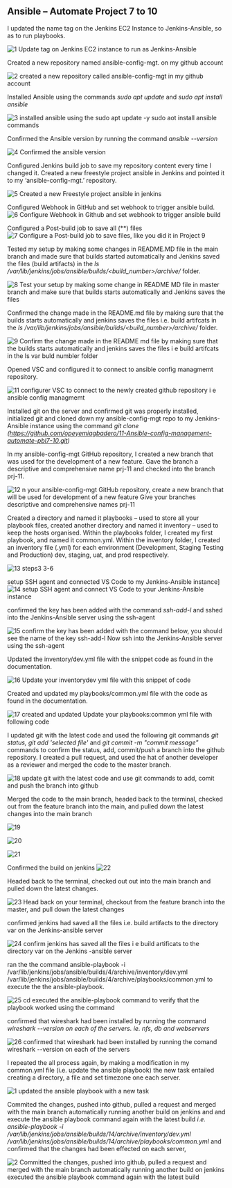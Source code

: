 ## Ansible – Automate Project 7 to 10 ##

I updated the name tag on the Jenkins EC2 Instance to Jenkins-Ansible, so as to run playbooks.

![1  Update tag on Jenkins EC2 instance to run as Jenkins-Ansible](https://user-images.githubusercontent.com/79456052/189454688-c4512507-97d0-4dc1-995e-8fda515dcbf7.png)

Created a new repository named ansible-config-mgt. on my github account

![2  created a new repository called ansible-config-mgt in my github account](https://user-images.githubusercontent.com/79456052/189454873-59a70433-7c07-4ccb-99e1-d59b45283bed.png)

Installed Ansible using the commands *sudo apt update* and *sudo apt install ansible*

![3   installed ansible using the sudo apt update -y   sudo aot install ansible commands](https://user-images.githubusercontent.com/79456052/189455117-70290c2d-3f39-43e9-97d8-a8faf15ca268.png)

Confirmed the Ansible version by running the command *ansible --version*

![4  Confirmed the ansible version](https://user-images.githubusercontent.com/79456052/189455210-fc85655e-edae-4716-806b-41f2966cebc8.png)

Configured Jenkins build job to save my repository content every time I changed it. Created a new freestyle project ansible in Jenkins and pointed it to my ‘ansible-config-mgt.’ repository.

![5  Created a new Freestyle project ansible in jenkins ](https://user-images.githubusercontent.com/79456052/189455634-f252984a-bfd1-4f70-98a8-222b345597ba.png)

Configured Webhook in GitHub and set webhook to trigger ansible build.
![6  Configure Webhook in Github and set webhook to trigger ansible build](https://user-images.githubusercontent.com/79456052/189455677-c2a6f6e7-4fe0-4619-a43a-8715fa12b0ab.png)

Configured a Post-build job to save all (**) files
![7  Configure a Post-build job to save  files, like you did it in Project 9](https://user-images.githubusercontent.com/79456052/189455734-f5813535-b413-42ba-9d09-7ca479c97bca.png)

Tested my setup by making some changes in README.MD file in the main branch and made sure that builds started automatically and Jenkins saved the files (build artifacts) in the  *ls /var/lib/jenkins/jobs/ansible/builds/<build_number>/archive/* folder.

![8  Test your setup by making some change in README MD file in master branch and make sure that builds starts automatically and Jenkins saves the files](https://user-images.githubusercontent.com/79456052/189455910-6acdaeb6-0ed1-4361-a79e-c087c9f50a5d.png)


Confirmed the change made in the README.md file by making sure that the builds starts automatically and jenkins saves the files i.e. build artifcats in the  *ls /var/lib/jenkins/jobs/ansible/builds/<build_number>/archive/* folder.

![9  Confirm the change made in the README md file by making sure that the builds starts automatically and jenkins saves the files i e  build artifcats in the ls var buld numbler folder](https://user-images.githubusercontent.com/79456052/189456387-77ea6d90-f5a2-4b18-9a45-8115a8053c20.png)


Opened VSC and configured it to connect to ansible config managmemt repository.

![11  configurer VSC to connect to the newly created github repository i e  ansible config managmemt](https://user-images.githubusercontent.com/79456052/189456758-c446f953-dccc-463d-8920-689d68a238e9.png)


Installed git on the server and confirmed git was properly installed, initialized git and cloned down my ansible-config-mgt repo to my Jenkins-Ansible instance using the command  *git clone (https://github.com/opeyemiagbadero/11-Ansible-config-management-automate-pbl7-10.git)*

In my ansible-config-mgt GitHub repository, I created a new branch that was used for the development of a new feature. Gave the branch a descriptive and comprehensive name prj-11 and checked into the branch prj-11. 

![12  n your ansible-config-mgt GitHub repository, create a new branch that will be used for development of a new feature  Give your branches descriptive and comprehensive names prj-11](https://user-images.githubusercontent.com/79456052/189457293-1b8d1082-9bfc-4a92-baf7-f40a09438239.png)

Created a directory and named it playbooks –  used to store all your playbook files, created another directory and named it inventory – used to keep the hosts organised. Within the playbooks folder, I created my first playbook, and named it common.yml. Within the inventory folder, I created an inventory file (.yml) for each environment (Development, Staging Testing and Production) dev, staging, uat, and prod respectively.

![13  steps3  3-6](https://user-images.githubusercontent.com/79456052/189457502-eb5ce62e-a8a3-40c7-8216-f3f4588bb298.png)

setup SSH agent and connected VS Code to my Jenkins-Ansible instance]
![14  setup SSH agent and connect VS Code to your Jenkins-Ansible instance](https://user-images.githubusercontent.com/79456052/189459356-f9c4b4d6-baf3-443f-bc8c-f4402e2255d4.png)

confirmed the key has been added with the command  *ssh-add-l* and sshed into the Jenkins-Ansible server using the ssh-agent

![ 15  confirm the key has been added with the command below, you should see the name of the key ssh-add-l  Now ssh into the Jenkins-Ansible server using the ssh-agent](https://user-images.githubusercontent.com/79456052/189459671-e57b8f62-a931-44a5-8dd7-04ec027c8b1e.png)

Updated the inventory/dev.yml file with the snippet code as found in the documentation.

![16  Update your inventorydev yml file with this snippet of code](https://user-images.githubusercontent.com/79456052/189460008-389a91ca-fd71-4f10-ba9b-919cc65b5fa0.png)

Created and updated my playbooks/common.yml file with the code as found in the documentation.

![17   created and updated Update your playbooks:common yml file with following code ](https://user-images.githubusercontent.com/79456052/189460350-868ef7c5-eb1e-428b-b83d-1955d785c8e4.png)

I updated git with the latest code and used the following git commands  *git status,  git add 'selected file'* and  *git commit -m "commit message"* commands to confirm the status, add, commit/push a branch into the github repository. I created a pull request, and used the hat of another developer as a reviewer and merged the code to the master branch.

![18  update git with the latest code and use git commands to add, comit and push the branch into github](https://user-images.githubusercontent.com/79456052/189461686-62043a42-77f2-471f-af6a-276c8dc5d143.png)

 Merged the code to the main branch, headed back to the terminal, checked out from the feature branch into the main, and pulled down the latest changes into the main branch

![19](https://user-images.githubusercontent.com/79456052/189462070-05a7e7c7-4040-4ad1-9859-6677a672b2db.png)

![20](https://user-images.githubusercontent.com/79456052/189462074-9da6e28a-254b-4e86-960a-e170375cebb3.png)

![21](https://user-images.githubusercontent.com/79456052/189462075-3d90b2be-9bc7-4dc7-93ba-96d69bddef9c.png)


Confirmed the build on jenkins
![22](https://user-images.githubusercontent.com/79456052/189477066-bd2551aa-cf7b-4c57-a2b5-1df542e2807e.png)


Headed back to the terminal, checked out out into the main branch and pulled down the latest changes.

![23 Head back on your terminal, checkout from the feature branch into the master, and pull down the latest changes](https://user-images.githubusercontent.com/79456052/189477200-cacd42cd-9431-4ea6-9fb2-c13e410bde7e.png)

confirmed jenkins had saved all the files i.e. build artifacts to the directory var on the Jenkins-ansible server

![24  confirm jenkins has saved all the files i e  build artificats to  the directory var  on the Jenkins -ansible server](https://user-images.githubusercontent.com/79456052/189477098-a591bea5-db3a-448f-9f87-e0c3255fbf97.png)

ran the the command ansible-playbook -i /var/lib/jenkins/jobs/ansible/builds/4/archive/inventory/dev.yml /var/lib/jenkins/jobs/ansible/builds/4/archive/playbooks/common.yml to execute the the ansible-playbook.

![25  cd executed the ansible-playbook command to verify that the playbook worked using the command ](https://user-images.githubusercontent.com/79456052/189477110-a33d0761-822f-468c-9f75-7d08a1e2f8d7.png)

confirmed that wireshark had been installed by running the command *wireshark --version on each of the servers. ie. nfs, db and webservers*

![26  confirmed that wireshark had been installed by running the comand wireshark --version on each of the servers](https://user-images.githubusercontent.com/79456052/189477115-2f6a4bf9-86cf-42c6-a5b0-530c0857e52c.png)

I repeated the all process again, by making a modification in my common.yml file (i.e. update the ansible playbook) the new task entailed creating a directory, a file and set timezone one each server.

![1 updated the ansible playbook with a new task](https://user-images.githubusercontent.com/79456052/189628808-d4ab051f-f483-4c42-9100-d772f0960856.png)

Commited the changes, pushed into github, pulled a request and merged with the main branch automatically running another build on jenkins and and execute the ansible playbook command again with the latest build *i.e. ansible-playbook -i /var/lib/jenkins/jobs/ansible/builds/14/archive/inventory/dev.yml /var/lib/jenkins/jobs/ansible/builds/14/archive/playbooks/common.yml* and confirmed that the changes had been effected on each server, 


![2  Committed the changes, pushed into  github, pulled a request and merged with the main branch automatically running another build on jenkins  executed the ansible playbook command again with the latest build](https://user-images.githubusercontent.com/79456052/189630125-30754064-cdaf-4046-9fb4-2b218bd35a47.png)










